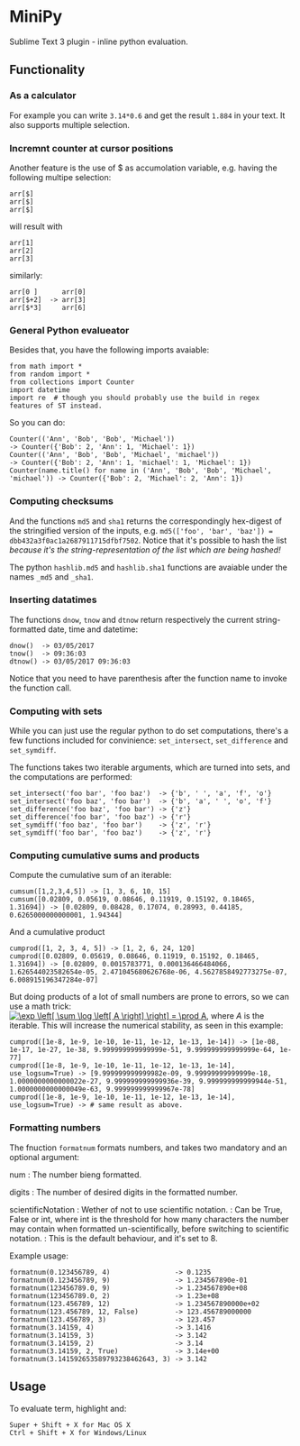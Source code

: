 # MiniPy

Sublime Text 3 plugin - inline python evaluation.

## Functionality

### As a calculator

For example you can write `3.14*0.6` and get the result `1.884` in your text.
It also supports multiple selection.

### Incremnt counter at cursor positions

Another feature is the use of $ as accumolation variable, e.g. having the following multipe selection:

	arr[$]
	arr[$]
	arr[$]

will result with

	arr[1]
	arr[2]
	arr[3]

similarly:

	arr[0 ]      arr[0]
	arr[$+2]  -> arr[3]
	arr[$*3]     arr[6]

### General Python evalueator

Besides that, you have the following imports avaiable:

	from math import *
	from random import *
	from collections import Counter
	import datetime
	import re  # though you should probably use the build in regex features of ST instead.

So you can do:

	Counter(('Ann', 'Bob', 'Bob', 'Michael'))                                     -> Counter({'Bob': 2, 'Ann': 1, 'Michael': 1})
	Counter(('Ann', 'Bob', 'Bob', 'Michael', 'michael'))                          -> Counter({'Bob': 2, 'Ann': 1, 'michael': 1, 'Michael': 1})
	Counter(name.title() for name in ('Ann', 'Bob', 'Bob', 'Michael', 'michael')) -> Counter({'Bob': 2, 'Michael': 2, 'Ann': 1})

### Computing checksums

And the functions `md5` and `sha1` returns the correspondingly hex-digest of the stringified version of the inputs, e.g. `md5(['foo', 'bar', 'baz']) = dbb432a3f0ac1a2687911715dfbf7502`. Notice that it's possible to hash the list _because it's the string-representation of the list which are being hashed!_

The python `hashlib.md5` and `hashlib.sha1` functions are avaiable under the names `_md5` and `_sha1`.

### Inserting datatimes

The functions `dnow`, `tnow` and `dtnow` return respectively the current string-formatted date, time and datetime:

	dnow()  -> 03/05/2017
	tnow()  -> 09:36:03
	dtnow() -> 03/05/2017 09:36:03

Notice that you need to have parenthesis after the function name to invoke the function call.


### Computing with sets

While you can just use the regular python to do set computations, there's a few functions included for convinience: `set_intersect`, `set_difference` and `set_symdiff`.

The functions takes two iterable arguments, which are turned into sets, and the computations are performed:

	set_intersect('foo bar', 'foo baz')  -> {'b', ' ', 'a', 'f', 'o'}
	set_intersect('foo baz', 'foo bar')  -> {'b', 'a', ' ', 'o', 'f'}
	set_difference('foo baz', 'foo bar') -> {'z'}
	set_difference('foo bar', 'foo baz') -> {'r'}
	set_symdiff('foo baz', 'foo bar')    -> {'z', 'r'}
	set_symdiff('foo bar', 'foo baz')    -> {'z', 'r'}


### Computing cumulative sums and products

Compute the cumulative sum of an iterable:

	cumsum([1,2,3,4,5]) -> [1, 3, 6, 10, 15]
	cumsum([0.02809, 0.05619, 0.08646, 0.11919, 0.15192, 0.18465, 1.31694]) -> [0.02809, 0.08428, 0.17074, 0.28993, 0.44185, 0.6265000000000001, 1.94344]

And a cumulative product

	cumprod([1, 2, 3, 4, 5]) -> [1, 2, 6, 24, 120]
	cumprod([0.02809, 0.05619, 0.08646, 0.11919, 0.15192, 0.18465, 1.31694]) -> [0.02809, 0.0015783771, 0.000136466484066, 1.626544023582654e-05, 2.471045680626768e-06, 4.5627858492773275e-07, 6.008915196347284e-07]

But doing products of a lot of small numbers are prone to errors, so we can use a math trick:<br>
<a href="https://www.codecogs.com/eqnedit.php?latex=\exp&space;\left[&space;\sum&space;\log&space;\left[&space;A&space;\right]&space;\right]&space;=&space;\prod&space;A" target="_blank"><img src="https://latex.codecogs.com/gif.latex?\exp&space;\left[&space;\sum&space;\log&space;\left[&space;A&space;\right]&space;\right]&space;=&space;\prod&space;A" title="\exp \left[ \sum \log \left[ A \right] \right] = \prod A" /></a>, where _A_ is the iterable. This will increase the numerical stability, as seen in this example:

	cumprod([1e-8, 1e-9, 1e-10, 1e-11, 1e-12, 1e-13, 1e-14]) -> [1e-08, 1e-17, 1e-27, 1e-38, 9.999999999999999e-51, 9.999999999999999e-64, 1e-77]
	cumprod([1e-8, 1e-9, 1e-10, 1e-11, 1e-12, 1e-13, 1e-14], use_logsum=True) -> [9.999999999999982e-09, 9.99999999999999e-18, 1.0000000000000022e-27, 9.999999999999936e-39, 9.999999999999944e-51, 1.0000000000000049e-63, 9.999999999999967e-78]
	cumprod([1e-8, 1e-9, 1e-10, 1e-11, 1e-12, 1e-13, 1e-14], use_logsum=True) -> # same result as above.


### Formatting numbers

The fnuction `formatnum` formats numbers, and takes two mandatory and an optional argument:

num
:	The number bieng formatted.

digits
:	The number of desired digits in the formatted number.

scientificNotation
:	Wether of not to use scientific notation.
:	Can be True, False or int, where int is the threshold for how many characters the number may contain when formatted un-scientifically, before switching to scientific notation.
:	This is the default behaviour, and it's set to 8.

Example usage:

	formatnum(0.123456789, 4)                -> 0.1235
	formatnum(0.123456789, 9)                -> 1.234567890e-01
	formatnum(123456789.0, 9)                -> 1.234567890e+08
	formatnum(123456789.0, 2)                -> 1.23e+08
	formatnum(123.456789, 12)                -> 1.234567890000e+02
	formatnum(123.456789, 12, False)         -> 123.456789000000
	formatnum(123.456789, 3)                 -> 123.457
	formatnum(3.14159, 4)                    -> 3.1416
	formatnum(3.14159, 3)                    -> 3.142
	formatnum(3.14159, 2)                    -> 3.14
	formatnum(3.14159, 2, True)              -> 3.14e+00
	formatnum(3.141592653589793238462643, 3) -> 3.142


## Usage

To evaluate term, highlight and:

	Super + Shift + X for Mac OS X
	Ctrl + Shift + X for Windows/Linux

